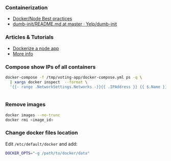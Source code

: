 

### Containerization

* [Docker/Node Best practices](https://github.com/nodejs/docker-node/blob/master/docs/BestPractices.md#cmd)
* [dumb-init/README.md at master · Yelp/dumb-init](https://github.com/Yelp/dumb-init/blob/master/README.md)


### Articles & Tutorials

* [Dockerize a node app](https://nodesource.com/blog/dockerizing-your-nodejs-applications)
* [More info](http://blog.thoward37.me/articles/where-are-docker-images-stored/)

### Compose show IPs of all containers

```sh
docker-compose -f /tmp/voting-app/docker-compose.yml ps -q \
  | xargs docker inspect  --format \
  '{{- range .NetworkSettings.Networks -}}{{ .IPAddress }} {{ $.Name }}{{ println }}{{- end -}}'
 
```

### Remove images

```sh
docker images --no-trunc
docker rmi <image_id>
```

### Change docker files location

Edit `/etc/default/docker` and add:

```sh
DOCKER_OPTS="-g /path/to/docker/data"
```

<!--stackedit_data:
eyJoaXN0b3J5IjpbLTE2Nzg5OTA5ODVdfQ==
-->